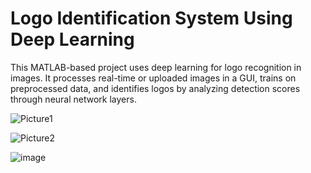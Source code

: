 # Logo Identification System Using Deep Learning

This MATLAB-based project uses deep learning for logo recognition in images. It processes real-time or uploaded images in a GUI, trains on preprocessed data, and identifies logos by analyzing detection scores through neural network layers.

![Picture1](https://github.com/user-attachments/assets/67198390-a8bd-475f-a96e-392f96392e15)

![Picture2](https://github.com/user-attachments/assets/3e7a4840-013b-4a4e-b02d-ca538e9e5c10)

![image](https://github.com/user-attachments/assets/2b258911-a8b8-41a6-b645-f53631fe3758)


